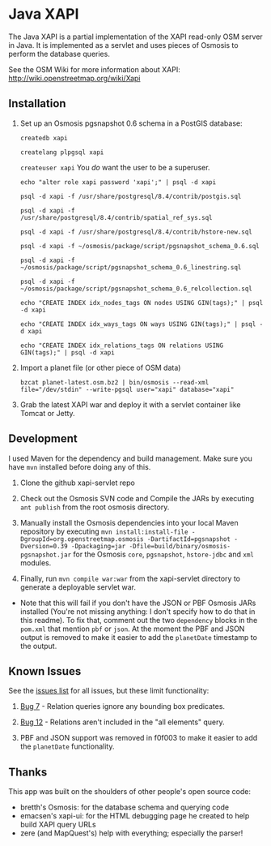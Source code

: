 Java XAPI
=========

The Java XAPI is a partial implementation of the XAPI read-only OSM server in Java.
It is implemented as a servlet and uses pieces of Osmosis to perform the database
queries.

See the OSM Wiki for more information about XAPI: http://wiki.openstreetmap.org/wiki/Xapi

Installation
------------

1. Set up an Osmosis pgsnapshot 0.6 schema in a PostGIS database:

    `createdb xapi`
    
    `createlang plpgsql xapi`
    
    `createuser xapi` You *do* want the user to be a superuser.
    
    `echo "alter role xapi password 'xapi';" | psql -d xapi`
    
    `psql -d xapi -f /usr/share/postgresql/8.4/contrib/postgis.sql`
    
    `psql -d xapi -f /usr/share/postgresql/8.4/contrib/spatial_ref_sys.sql`
    
    `psql -d xapi -f /usr/share/postgresql/8.4/contrib/hstore-new.sql`
    
    `psql -d xapi -f ~/osmosis/package/script/pgsnapshot_schema_0.6.sql`
    
    `psql -d xapi -f ~/osmosis/package/script/pgsnapshot_schema_0.6_linestring.sql`

    `psql -d xapi -f ~/osmosis/package/script/pgsnapshot_schema_0.6_relcollection.sql`
    
    `echo "CREATE INDEX idx_nodes_tags ON nodes USING GIN(tags);" | psql -d xapi`
    
    `echo "CREATE INDEX idx_ways_tags ON ways USING GIN(tags);" | psql -d xapi`

    `echo "CREATE INDEX idx_relations_tags ON relations USING GIN(tags);" | psql -d xapi`

2. Import a planet file (or other piece of OSM data)
   
    `bzcat planet-latest.osm.bz2 | bin/osmosis --read-xml file="/dev/stdin" --write-pgsql user="xapi" database="xapi"`

3. Grab the latest XAPI war and deploy it with a servlet container like Tomcat or Jetty.

Development
-----------

I used Maven for the dependency and build management. Make sure you have `mvn` installed before
doing any of this.

1. Clone the github xapi-servlet repo

2. Check out the Osmosis SVN code and Compile the JARs by executing `ant publish` from the root
osmosis directory.

3. Manually install the Osmosis dependencies into your local Maven repository by executing `mvn install:install-file -DgroupId=org.openstreetmap.osmosis -DartifactId=pgsnapshot -Dversion=0.39 -Dpackaging=jar -Dfile=build/binary/osmosis-pgsnapshot.jar` for the Osmosis `core`, `pgsnapshot`, `hstore-jdbc`
and `xml` modules.

4. Finally, run `mvn compile war:war` from the xapi-servlet directory to generate a
deployable servlet war.

 - Note that this will fail if you don't have the JSON or PBF Osmosis JARs installed (You're not missing anything: I don't specify how to do that in this readme). To fix that, comment out the two `dependency` blocks in the `pom.xml` that mention `pbf` or `json`. At the moment the PBF and JSON output is removed to make it easier to add the `planetDate` timestamp to the output.

Known Issues
------------

See the [issues list](https://github.com/iandees/xapi-servlet/issues) for all issues, but these limit functionality:

1. [Bug 7](https://github.com/iandees/xapi-servlet/issues/7) - Relation queries ignore any bounding box predicates.

2. [Bug 12](https://github.com/iandees/xapi-servlet/issues/12) - Relations aren't included in the "all elements" query.

3. PBF and JSON support was removed in f0f003 to make it easier to add the `planetDate` functionality.

Thanks
------

This app was built on the shoulders of other people's open source code:

- bretth's Osmosis: for the database schema and querying code
- emacsen's xapi-ui: for the HTML debugging page he created to help build XAPI query URLs
- zere (and MapQuest's) help with everything; especially the parser!
